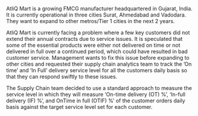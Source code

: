 AtliQ Mart is a growing FMCG manufacturer headquartered in Gujarat, India. It is currently operational in three cities Surat, Ahmedabad and Vadodara.
They want to expand to other metros/Tier 1 cities in the next 2 years.

AtliQ Mart is currently facing a problem where a few key customers did not extend their annual contracts due to service issues. 
It is speculated that some of the essential products were either not delivered on time or not delivered in full over a continued period,
which could have resulted in bad customer service. Management wants to fix this issue before expanding to other cities and requested their
supply chain analytics team to track the ’On time’ and ‘In Full’ delivery service level for all the customers daily basis so that they can respond swiftly to these issues.

The Supply Chain team decided to use a standard approach to measure the service level in which
they will measure ‘On-time delivery (OT) %’, ‘In-full delivery (IF) %’, and OnTime in full (OTIF) %’ of the customer orders
daily basis against the target service level set for each customer.
